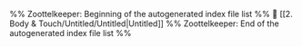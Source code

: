 %% Zoottelkeeper: Beginning of the autogenerated index file list  %%
📄 [[2. Body & Touch/Untitled/Untitled|Untitled]]
%% Zoottelkeeper: End of the autogenerated index file list  %%
